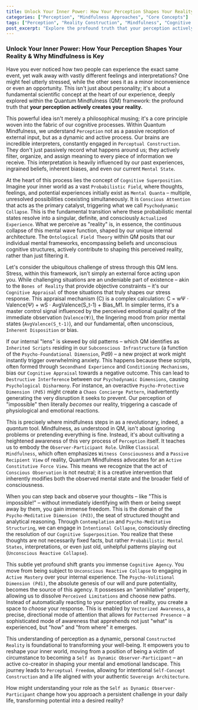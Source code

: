 ```yaml
---
title: Unlock Your Inner Power: How Your Perception Shapes Your Reality & Why Mindfulness is Key
categories: ["Perception", "Mindfulness Approaches", "Core Concepts"]
tags: ["Perception", "Reality Construction", "Mindfulness", "Cognitive Superposition", "Psychodynamic Collapse", "Observer-Participant Dynamic", "Cognitive Appraisal", "Psycho-Meditative Dimension", "Psycho-Volitional Dimension", "Mental State", "Well-being"]
post_excerpt: "Explore the profound truth that your perception actively sculpts your reality, moving beyond passive observation to conscious creation. This post delves into the Quantum Mindfulness framework, revealing how understanding our internal cognitive processes and embracing the 'observer-participant' role empowers us to transform stress and foster intentional well-being. Discover how mindful awareness unlocks agency, allowing you to reshape your mental and emotional landscape."
---
```


### Unlock Your Inner Power: How Your Perception Shapes Your Reality & Why Mindfulness is Key

Have you ever noticed how two people can experience the exact same event, yet walk away with vastly different feelings and interpretations? One might feel utterly stressed, while the other sees it as a minor inconvenience or even an opportunity. This isn't just about personality; it's about a fundamental scientific concept at the heart of our experience, deeply explored within the Quantum Mindfulness (QM) framework: the profound truth that **your perception actively creates your reality.**

This powerful idea isn't merely a philosophical musing; it's a core principle woven into the fabric of our cognitive processes. Within Quantum Mindfulness, we understand `Perception` not as a passive reception of external input, but as a dynamic and active process. Our brains are incredible interpreters, constantly engaged in `Perceptual Construction`. They don't just passively record what happens around us; they actively filter, organize, and assign meaning to every piece of information we receive. This interpretation is heavily influenced by our past experiences, ingrained beliefs, inherent biases, and even our current `Mental State`.

At the heart of this process lies the concept of `Cognitive Superposition`. Imagine your inner world as a vast `Probabilistic Field`, where thoughts, feelings, and potential experiences initially exist as `Mental Quanta` – multiple, unresolved possibilities coexisting simultaneously. It is `Conscious Attention` that acts as the primary catalyst, triggering what we call `Psychodynamic Collapse`. This is the fundamental transition where these probabilistic mental states resolve into a singular, definite, and consciously `Actualized Experience`. What we perceive as "reality" is, in essence, the continuous collapse of this mental wave function, shaped by our unique internal architecture. The `Ontological Field Theory` within QM posits that our individual mental frameworks, encompassing beliefs and unconscious cognitive structures, actively contribute to shaping this perceived reality, rather than just filtering it.

Let's consider the ubiquitous challenge of stress through this QM lens. Stress, within this framework, isn't simply an external force acting upon you. While challenging situations are an undeniable part of existence – akin to the `Bones of Reality` that provide objective constraints – it's our `Cognitive Appraisal` of those situations that truly shapes our stress response. This appraisal mechanism (C) is a complex calculation: C = wΨ ⋅ Valence(Ψ) + wS ⋅ AvgValence(S_t-1) + Bias_M1. In simpler terms, it's a master control signal influenced by the perceived emotional quality of the immediate observation (`Valence(Ψ)`), the lingering mood from prior mental states (`AvgValence(S_t-1)`), and our fundamental, often unconscious, `Inherent Disposition` or bias.

If our internal "lens" is skewed by old patterns – which QM identifies as `Inherited Scripts` residing in our `Subconscious Infrastructure` (a function of the `Psycho-Foundational Dimension`, Pd9) – a new project at work might instantly trigger overwhelming anxiety. This happens because these scripts, often formed through `Secondhand Experience` and `Conditioning Mechanisms`, bias our `Cognitive Appraisal` towards a negative outcome. This can lead to `Destructive Interference` between our `Psychodynamic Dimensions`, causing `Psychological Disharmony`. For instance, an overactive `Psycho-Protective Dimension (Pd5)` might create a `Chaos Concierge Pattern`, inadvertently generating the very disruption it seeks to prevent. Our perception of "impossible" then literally *becomes* our reality, triggering a cascade of physiological and emotional reactions.

This is precisely where mindfulness steps in as a revolutionary, indeed, a *quantum* tool. Mindfulness, as understood in QM, isn't about ignoring problems or pretending everything is fine. Instead, it's about cultivating a heightened awareness of this very process of `Perception` itself. It teaches us to embody the `Observer-Participant Role`. Unlike `Classical Mindfulness`, which often emphasizes `Witness Consciousness` and a `Passive Recipient View` of reality, Quantum Mindfulness advocates for an `Active Constitutive Force View`. This means we recognize that the act of `Conscious Observation` is not neutral; it is a creative intervention that inherently modifies both the observed mental state and the broader field of consciousness.

When you can step back and observe your thoughts – like "This is impossible!" – without immediately identifying with them or being swept away by them, you gain immense freedom. This is the domain of the `Psycho-Meditative Dimension (Pd3)`, the seat of structured thought and analytical reasoning. Through `Contemplation` and `Psycho-Meditative Structuring`, we can engage in `Intentional Collapse`, consciously directing the resolution of our `Cognitive Superposition`. You realize that these thoughts are not necessarily fixed facts, but rather `Probabilistic Mental States`, interpretations, or even just old, unhelpful patterns playing out (`Unconscious Reactive Collapse`).

This subtle yet profound shift grants you immense `Cognitive Agency`. You move from being subject to `Unconscious Reactive Collapse` to engaging in `Active Mastery` over your internal experience. The `Psycho-Volitional Dimension (Pd1)`, the absolute genesis of our will and pure potentiality, becomes the source of this agency. It possesses an "annihilative" property, allowing us to dissolve `Perceived Limitations` and choose new paths. Instead of automatically reacting to your perception of reality, you create a space to *choose* your response. This is enabled by `Vectorized Awareness`, a precise, directional mode of attention that allows for `Patterned Presence` – a sophisticated mode of awareness that apprehends not just "what" is experienced, but "how" and "from where" it emerges.

This understanding of perception as a dynamic, personal `Constructed Reality` is foundational to transforming your well-being. It empowers you to reshape your inner world, moving from a position of being a victim of circumstance to becoming a `Self as Dynamic Observer-Participant` – an active co-creator in shaping your mental and emotional landscape. This journey leads to `Perceptual Freedom`, allowing for intentional `Self-Concept Construction` and a life aligned with your authentic `Sovereign Architecture`.

How might understanding your role as the `Self as Dynamic Observer-Participant` change how you approach a persistent challenge in your daily life, transforming potential into a desired reality?